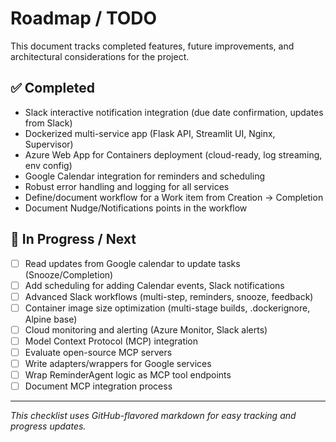 
# Roadmap / TODO

This document tracks completed features, future improvements, and architectural considerations for the project.

## ✅ Completed
- Slack interactive notification integration (due date confirmation, updates from Slack)
- Dockerized multi-service app (Flask API, Streamlit UI, Nginx, Supervisor)
- Azure Web App for Containers deployment (cloud-ready, log streaming, env config)
- Google Calendar integration for reminders and scheduling
- Robust error handling and logging for all services
- Define/document workflow for a Work item from Creation -> Completion
- Document Nudge/Notifications points in the workflow

## 🚧 In Progress / Next
- [ ] Read updates from Google calendar to update tasks (Snooze/Completion)
- [ ] Add scheduling for adding Calendar events, Slack notifications
- [ ] Advanced Slack workflows (multi-step, reminders, snooze, feedback)
- [ ] Container image size optimization (multi-stage builds, .dockerignore, Alpine base)
- [ ] Cloud monitoring and alerting (Azure Monitor, Slack alerts)
- [ ] Model Context Protocol (MCP) integration
- [ ] Evaluate open-source MCP servers
- [ ] Write adapters/wrappers for Google services
- [ ] Wrap ReminderAgent logic as MCP tool endpoints
- [ ] Document MCP integration process

---

_This checklist uses GitHub-flavored markdown for easy tracking and progress updates._
